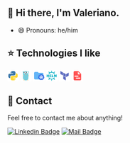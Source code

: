 ## 👋 Hi there, I'm Valeriano.
- 😄  Pronouns: he/him

## ⭐️ Technologies I like
<p align="left">
<img src="https://github.com/PKief/vscode-material-icon-theme/blob/main/icons/python.svg" alt="python" width="25" height="25" />
<img src="https://github.com/PKief/vscode-material-icon-theme/blob/main/icons/go_gopher.svg" alt="golang" width="25" height="25" />
<img src="https://github.com/PKief/vscode-material-icon-theme/blob/main/icons/folder-kubernetes.svg" alt="kubernetes" width="25" height="25" />
<img src="https://github.com/PKief/vscode-material-icon-theme/blob/main/icons/helm.svg" alt="helm" width="25" height="25" />
<img src="https://github.com/PKief/vscode-material-icon-theme/blob/main/icons/terraform.svg" alt="terraform" width="25" height="25" />
<img src="https://github.com/PKief/vscode-material-icon-theme/blob/main/icons/yaml.svg" alt="yaml" width="25" height="25" />
</p>

## 📌 Contact
Feel free to contact me about anything!<br>

[![Linkedin Badge](https://img.shields.io/badge/linkedin-%230077B5.svg?&style=for-the-badge&logo=linkedin&logoColor=white)](https://www.linkedin.com/in/valerianomanassero)
[![Mail Badge](https://img.shields.io/badge/email-c14438?style=for-the-badge&logo=Gmail&logoColor=white&link=mailto:valeriano.manassero@gmail.com)](mailto:valeriano.manassero@gmail.com)
